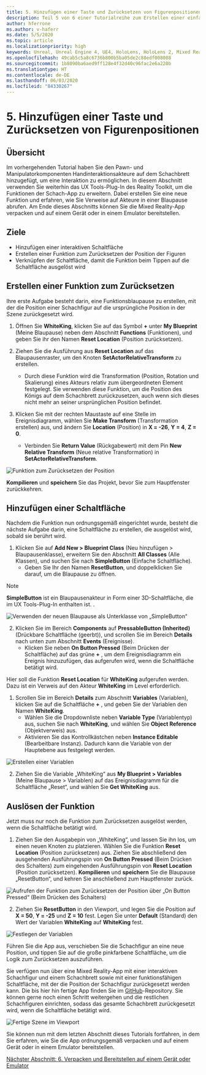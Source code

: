 ```yaml
---
title: 5. Hinzufügen einer Taste und Zurücksetzen von Figurenpositionen
description: Teil 5 von 6 einer Tutorialreihe zum Erstellen einer einfachen Schach-App mit der Unreal Engine 4 und dem UX Tools-Plug-In des Mixed Reality-Toolkits
author: hferrone
ms.author: v-haferr
ms.date: 5/5/2020
ms.topic: article
ms.localizationpriority: high
keywords: Unreal, Unreal Engine 4, UE4, HoloLens, HoloLens 2, Mixed Reality, Tutorial, erste Schritte, MRTK, UXT, UX Tools, Dokumentation
ms.openlocfilehash: 49cab5c5a8c6736b800b5ba05de2c88edf008008
ms.sourcegitcommit: 1b8090ba6aed9ff128e4f32d40c96fac2e6a220b
ms.translationtype: HT
ms.contentlocale: de-DE
ms.lasthandoff: 06/03/2020
ms.locfileid: "84330267"
---
```

# <a name="5-adding-a-button--resetting-piece-locations"></a>5. Hinzufügen einer Taste und Zurücksetzen von Figurenpositionen


## <a name="overview"></a>Übersicht

Im vorhergehenden Tutorial haben Sie den Pawn- und Manipulatorkomponenten Handinteraktionsakteure auf dem Schachbrett hinzugefügt, um eine Interaktion zu ermöglichen. In diesem Abschnitt verwenden Sie weiterhin das UX Tools-Plug-In des Reality Toolkit, um die Funktionen der Schach-App zu erweitern. Dabei erstellen Sie eine neue Funktion und erfahren, wie Sie Verweise auf Akteure in einer Blaupause abrufen. Am Ende dieses Abschnitts können Sie die Mixed Reality-App verpacken und auf einem Gerät oder in einem Emulator bereitstellen.

## <a name="objectives"></a>Ziele

* Hinzufügen einer interaktiven Schaltfläche
* Erstellen einer Funktion zum Zurücksetzen der Position der Figuren
* Verknüpfen der Schaltfläche, damit die Funktion beim Tippen auf die Schaltfläche ausgelöst wird

## <a name="creating-a-reset-function"></a>Erstellen einer Funktion zum Zurücksetzen
Ihre erste Aufgabe besteht darin, eine Funktionsblaupause zu erstellen, mit der die Position einer Schachfigur auf die ursprüngliche Position in der Szene zurückgesetzt wird. 

1.  Öffnen Sie **WhiteKing**, klicken Sie auf das Symbol **+** unter **My Blueprint** (Meine Blaupause) neben dem Abschnitt **Functions** (Funktionen), und geben Sie ihr den Namen **Reset Location** (Position zurücksetzen). 

2.  Ziehen Sie die Ausführung aus **Reset Location** auf das Blaupausenraster, um den Knoten **SetActorRelativeTransform** zu erstellen. 
    * Durch diese Funktion wird die Transformation (Position, Rotation und Skalierung) eines Akteurs relativ zum übergeordneten Element festgelegt. Sie verwenden diese Funktion, um die Position des Königs auf dem Schachbrett zurückzusetzen, auch wenn sich dieses nicht mehr an seiner ursprünglichen Position befindet. 
    
3. Klicken Sie mit der rechten Maustaste auf eine Stelle im Ereignisdiagramm, wählen Sie **Make Transform** (Transformation erstellen) aus, und ändern Sie **Location** (Position) in **X = -26**, **Y = 4**, **Z = 0**.
    * Verbinden Sie **Return Value** (Rückgabewert) mit dem Pin **New Relative Transform** (Neue relative Transformation) in **SetActorRelativeTransform**. 

![Funktion zum Zurücksetzen der Position](images/unreal-uxt/5-function.PNG)

**Kompilieren** und **speichern** Sie das Projekt, bevor Sie zum Hauptfenster zurückkehren. 


## <a name="adding-a-button"></a>Hinzufügen einer Schaltfläche
Nachdem die Funktion nun ordnungsgemäß eingerichtet wurde, besteht die nächste Aufgabe darin, eine Schaltfläche zu erstellen, die ausgelöst wird, sobald sie berührt wird. 

1.  Klicken Sie auf **Add New > Blueprint Class** (Neu hinzufügen > Blaupausenklasse), erweitern Sie den Abschnitt **All Classes** (Alle Klassen), und suchen Sie nach **SimpleButton** (Einfache Schaltfläche). 
    * Geben Sie Ihr den Namen **ResetButton**, und doppelklicken Sie darauf, um die Blaupause zu öffnen.

> [!NOTE]
> **SimpleButton** ist ein Blaupausenakteur in Form einer 3D-Schaltfläche, die im UX Tools-Plug-In enthalten ist. . 

![Verwenden der neuen Blaupause als Unterklasse von „SimpleButton“](images/unreal-uxt/5-subclass.PNG)

2. Klicken Sie im Bereich **Components** auf **PressableButton (Inherited)** (Drückbare Schaltfläche (geerbt)), und scrollen Sie im Bereich **Details** nach unten zum Abschnitt **Events** (Ereignisse). 
    * Klicken Sie neben **On Button Pressed** (Beim Drücken der Schaltfläche) auf das grüne **+** , um dem Ereignisdiagramm ein Ereignis hinzuzufügen, das aufgerufen wird, wenn die Schaltfläche betätigt wird. 
    
Hier soll die Funktion **Reset Location** für **WhiteKing** aufgerufen werden. Dazu ist ein Verweis auf den Akteur **WhiteKing** im Level erforderlich. 

1.  Scrollen Sie im Bereich **Details** zum Abschnitt **Variables** (Variablen), klicken Sie auf die Schaltfläche **+** , und geben Sie der Variablen den Namen **WhiteKing**. 
    * Wählen Sie die Dropdownliste neben **Variable Type** (Variablentyp) aus, suchen Sie nach **WhiteKing**, und wählen Sie **Object Reference** (Objektverweis) aus. 
    * Aktivieren Sie das Kontrollkästchen neben **Instance Editable** (Bearbeitbare Instanz). Dadurch kann die Variable von der Hauptebene aus festgelegt werden. 

![Erstellen einer Variablen](images/unreal-uxt/5-var.PNG)

2.  Ziehen Sie die Variable „WhiteKing“ aus **My Blueprint > Variables** (Meine Blaupause > Variablen) auf das Ereignisdiagramm für die Schaltfläche „Reset“, und wählen Sie **Get WhiteKing** aus. 

## <a name="firing-the-function"></a>Auslösen der Funktion
Jetzt muss nur noch die Funktion zum Zurücksetzen ausgelöst werden, wenn die Schaltfläche betätigt wird.

1.  Ziehen Sie den Ausgabepin von „WhiteKing“, und lassen Sie ihn los, um einen neuen Knoten zu platzieren. Wählen Sie die Funktion **Reset Location** (Position zurücksetzen) aus. Ziehen Sie abschließend den ausgehenden Ausführungspin von **On Button Pressed** (Beim Drücken des Schalters) zum eingehenden Ausführungspin von **Reset Location** (Position zurücksetzen). **Kompilieren** und **speichern** Sie die Blaupause „ResetButton“, und kehren Sie anschließend zum Hauptfenster zurück. 

![Aufrufen der Funktion zum Zurücksetzen der Position über „On Button Pressed“ (Beim Drücken des Schalters)](images/unreal-uxt/5-callresetloc.PNG)

2.  Ziehen Sie **ResetButton** in den Viewport, und legen Sie die Position auf **X = 50**, **Y = -25** und **Z = 10** fest. Legen Sie unter **Default** (Standard) den Wert der Variablen **WhiteKing** auf **WhiteKing** fest.

![Festlegen der Variablen](images/unreal-uxt/5-buttonlevel.PNG)

Führen Sie die App aus, verschieben Sie die Schachfigur an eine neue Position, und tippen Sie auf die große pinkfarbene Schaltfläche, um die Logik zum Zurücksetzen auszuführen.

Sie verfügen nun über eine Mixed Reality-App mit einer interaktiven Schachfigur und einem Schachbrett sowie mit einer funktionsfähigen Schaltfläche, mit der die Position der Schachfigur zurückgesetzt werden kann. Die bis hier hin fertige App finden Sie im [GitHub](https://github.com/microsoft/MixedReality-Unreal-Samples/tree/master/ChessApp)-Repository. Sie können gerne noch einen Schritt weitergehen und die restlichen Schachfiguren einrichten, sodass das gesamte Schachbrett zurückgesetzt wird, wenn die Schaltfläche betätigt wird.

![Fertige Szene im Viewport](images/unreal-uxt/5-endscene.PNG)

Sie können nun mit dem letzten Abschnitt dieses Tutorials fortfahren, in dem Sie erfahren, wie Sie die App ordnungsgemäß verpacken und auf einem Gerät oder in einem Emulator bereitstellen.

[Nächster Abschnitt: 6. Verpacken und Bereitstellen auf einem Gerät oder Emulator](unreal-uxt-ch6.md)
